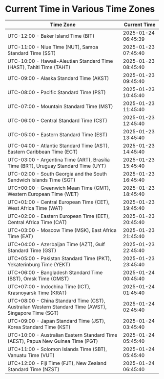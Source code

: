 # Current Time in Various Time Zones

| Time Zone | Current Time |
|-----------|--------------|
| UTC-12:00 - Baker Island Time (BIT) | 2025-01-24 06:45:39 |
| UTC-11:00 - Niue Time (NUT), Samoa Standard Time (SST) | 2025-01-23 07:45:40 |
| UTC-10:00 - Hawaii-Aleutian Standard Time (HAST), Tahiti Time (TAHT) | 2025-01-23 08:45:40 |
| UTC-09:00 - Alaska Standard Time (AKST) | 2025-01-23 09:45:40 |
| UTC-08:00 - Pacific Standard Time (PST) | 2025-01-23 10:45:40 |
| UTC-07:00 - Mountain Standard Time (MST) | 2025-01-23 11:45:40 |
| UTC-06:00 - Central Standard Time (CST) | 2025-01-23 12:45:40 |
| UTC-05:00 - Eastern Standard Time (EST) | 2025-01-23 13:45:40 |
| UTC-04:00 - Atlantic Standard Time (AST), Eastern Caribbean Time (ECT) | 2025-01-23 14:45:40 |
| UTC-03:00 - Argentina Time (ART), Brasília Time (BRT), Uruguay Standard Time (UYT) | 2025-01-23 15:45:40 |
| UTC-02:00 - South Georgia and the South Sandwich Islands Time (SGT) | 2025-01-23 16:45:40 |
| UTC±00:00 - Greenwich Mean Time (GMT), Western European Time (WET) | 2025-01-23 18:45:40 |
| UTC+01:00 - Central European Time (CET), West Africa Time (WAT) | 2025-01-23 19:45:40 |
| UTC+02:00 - Eastern European Time (EET), Central Africa Time (CAT) | 2025-01-23 20:45:40 |
| UTC+03:00 - Moscow Time (MSK), East Africa Time (EAT) | 2025-01-23 21:45:40 |
| UTC+04:00 - Azerbaijan Time (AZT), Gulf Standard Time (GST) | 2025-01-23 22:45:40 |
| UTC+05:00 - Pakistan Standard Time (PKT), Yekaterinburg Time (YEKT) | 2025-01-23 23:45:40 |
| UTC+06:00 - Bangladesh Standard Time (BST), Omsk Time (OMST) | 2025-01-24 00:45:40 |
| UTC+07:00 - Indochina Time (ICT), Krasnoyarsk Time (KRAT) | 2025-01-24 01:45:40 |
| UTC+08:00 - China Standard Time (CST), Australian Western Standard Time (AWST), Singapore Time (SGT) | 2025-01-24 02:45:40 |
| UTC+09:00 - Japan Standard Time (JST), Korea Standard Time (KST) | 2025-01-24 03:45:40 |
| UTC+10:00 - Australian Eastern Standard Time (AEST), Papua New Guinea Time (PGT) | 2025-01-24 05:45:40 |
| UTC+11:00 - Solomon Islands Time (SBT), Vanuatu Time (VUT) | 2025-01-24 05:45:40 |
| UTC+12:00 - Fiji Time (FJT), New Zealand Standard Time (NZST) | 2025-01-24 06:45:40 |
